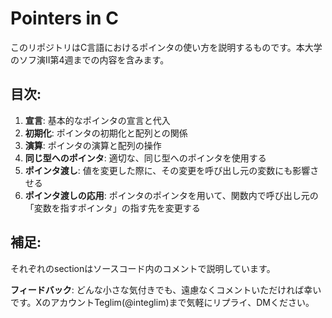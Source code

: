 # Pointers in C

このリポジトリはC言語におけるポインタの使い方を説明するものです。本大学のソフ演II第4週までの内容を含みます。

## 目次:

1. **宣言**: 基本的なポインタの宣言と代入
2. **初期化**: ポインタの初期化と配列との関係
3. **演算**: ポインタの演算と配列の操作
4. **同じ型へのポインタ**: 適切な、同じ型へのポインタを使用する
5. **ポインタ渡し**: 値を変更した際に、その変更を呼び出し元の変数にも影響させる
6. **ポインタ渡しの応用**: ポインタのポインタを用いて、関数内で呼び出し元の「変数を指すポインタ」の指す先を変更する

## 補足:

それぞれのsectionはソースコード内のコメントで説明しています。

**フィードバック**: どんな小さな気付きでも、遠慮なくコメントいただければ幸いです。XのアカウントTeglim(@integlim)まで気軽にリプライ、DMください。
